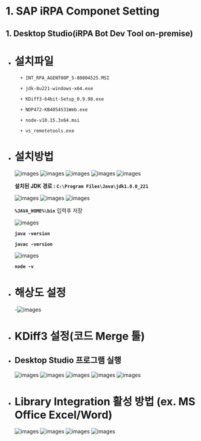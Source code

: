 # 1. SAP iRPA Componet Setting


## 1. Desktop Studio(iRPA Bot Dev Tool on-premise)

+ # 설치파일

        + INT_RPA_AGENT00P_5-80004525.MSI

        + jdk-8u221-windows-x64.exe

        + KDiff3-64bit-Setup_0.9.98.exe

        + NDP472-KB4054531Web.exe

        + node-v10.15.3x64.msi

        + vs_remotetools.exe

+ # 설치방법

    ![images](./img/image008.png)
    ![images](./img/image009.png)
    ![images](./img/image010.png)
    ![images](./img/image011.png)
    ![images](./img/image012.png)

    **설치된 JDK 경로 : `C:\Program Files\Java\jdk1.8.0_221`**

    ![images](./img/image013.png)
    ![images](./img/image014.png)
    ![images](./img/image015.png)

    **`%JAVA_HOME%\bin`** 입력후 저장

    ![images](./img/image016.png)

    **`java -version`**

    **`javac -version`**

    ![images](./img/image017.png)

    **`node -v`**

+ # 해상도 설정

    -![images](./img/image018.png)

+ # KDiff3 설정(코드 Merge 툴)

+ ## Desktop Studio 프로그램 실행

    ![images](./img/image019.png)
    ![images](./img/image020.png)
    ![images](./img/image021.png)
    ![images](./img/image022.png)
    ![images](./img/image023.png)

+ # Library Integration 활성 방법 (ex. MS Office Excel/Word)

    ![images](./img/image024.png)
    ![images](./img/image025.png)
    ![images](./img/image026.png)
    ![images](./img/image027.png)